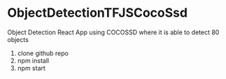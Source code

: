 # ObjectDetectionTFJSCocoSsd

Object Detection React App using COCOSSD where it is able to detect 80 objects

1. clone github repo
2. npm install 
3. npm start
